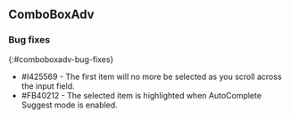 ## ComboBoxAdv   

### Bug fixes
{:#comboboxadv-bug-fixes}

* \#I425569 - The first item will no more be selected as you scroll across the input field.
* \#FB40212 - The selected item is highlighted when AutoComplete Suggest mode is enabled.